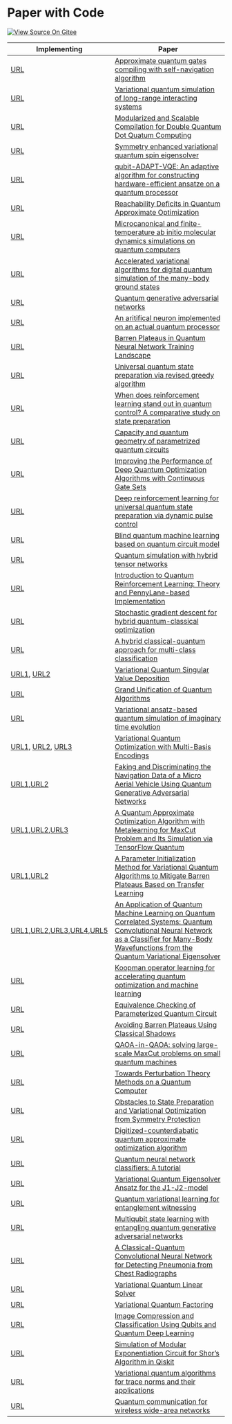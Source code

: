 # Paper with Code

[![View Source On Gitee](https://mindspore-website.obs.cn-north-4.myhuaweicloud.com/website-images/r2.5.0/resource/_static/logo_source_en.svg)](https://gitee.com/mindspore/docs/blob/r2.5.0/docs/mindquantum/docs/source_en/paper_with_code.md)

| Implementing                                                                                                                                                                                                                                                                                                                                                                                                                                                                                                                                 | Paper                                                                                                                                                                                                                                   |
| ----------------------------------------------------------------------------------------------------------------------------------------------------------------------------------------------------------------------------------------------------------------------------------------------------------------------------------------------------------------------------------------------------------------------------------------------------------------------------------------------------------------------------------------- | --------------------------------------------------------------------------------------------------------------------------------------------------------------------------------------------------------------------------------------- |
| [URL](https://gitee.com/mindspore/mindquantum/blob/research/paper_with_code/approximate_quantum_gates_compilation_with_self_navigation_algorithm/GC_via_SN_algorithm.ipynb)                                                                                                                                                                                                                                                                                                                                                               | [Approximate quantum gates compiling with self-navigation algorithm](https://arxiv.org/abs/2204.02555)                                                                                                                                  |
| [URL](https://gitee.com/mindspore/mindquantum/tree/research/paper_with_code/long_range_vqe)                                                                                                                                                                                                                                                                                                                                                                                                                                               | [Variational quantum simulation of long-range interacting systems](https://arxiv.org/abs/2203.14281)                                                                                                                                    |
| [URL](https://gitee.com/mindspore/mindquantum/tree/research/paper_with_code/modularized_and_scalable_compilation_for_double_quantum_dot_quatum_computing)                                                                                                                                                                                                                                                                                                                                                                                 | [Modularized and Scalable Compilation for Double Quantum Dot Quatum Computing](https://arxiv.org/abs/2211.05300)                                                                                                                        |
| [URL](https://gitee.com/mindspore/mindquantum/tree/research/paper_with_code/symmetry_enhanced_variational_quantum_spin_eigensolver)                                                                                                                                                                                                                                                                                                                                                                                                       | [Symmetry enhanced variational quantum spin eigensolver](https://arxiv.org/abs/2203.02444)                                                                                                                                              |
| [URL](https://gitee.com/mindspore/mindquantum/tree/research/paper_recurrence/2021/02_hw86909202)                                                                                                                                                                                                                                                                                                                                                                                                                                          | [qubit-ADAPT-VQE: An adaptive algorithm for constructing hardware-efficient ansatze on a quantum processor](https://arxiv.org/abs/1911.10205)                                                                                           |
| [URL](https://gitee.com/mindspore/mindquantum/tree/research/paper_recurrence/2021/04_Magi)                                                                                                                                                                                                                                                                                                                                                                                                                                                | [Reachability Deficits in Quantum Approximate Optimization](https://arxiv.org/abs/1906.11259)                                                                                                                                           |
| [URL](https://gitee.com/mindspore/mindquantum/tree/research/paper_recurrence/2021/05_hw_008615959957849_01)                                                                                                                                                                                                                                                                                                                                                                                                                               | [Microcanonical and finite-temperature ab initio molecular dynamics simulations on quantum computers](https://arxiv.org/abs/2008.08144v1)                                                                                               |
| [URL](https://gitee.com/mindspore/mindquantum/tree/research/paper_recurrence/2021/06_hw08624896)                                                                                                                                                                                                                                                                                                                                                                                                                                          | [Accelerated variational algorithms for digital quantum simulation of the many-body ground states](https://arxiv.org/abs/2006.09415)                                                                                                    |
| [URL](https://gitee.com/mindspore/mindquantum/tree/research/paper_recurrence/2021/09_big91987)                                                                                                                                                                                                                                                                                                                                                                                                                                            | [Quantum generative adversarial networks](https://arxiv.org/abs/1804.08641)                                                                                                                                                             |
| [URL](https://gitee.com/mindspore/mindquantum/blob/research/paper_recurrence/2021/10_Mr_Tang754/main.ipynb)                                                                                                                                                                                                                                                                                                                                                                                                                               | [An aritifical neuron implemented on an actual quantum processor](https://arxiv.org/abs/1811.02266)                                                                                                                                     |
| [URL](https://gitee.com/mindspore/mindquantum/blob/research/paper_recurrence/2021/12_hid_b4uryzmyfxuzzn1/main.ipynb)                                                                                                                                                                                                                                                                                                                                                                                                                      | [Barren Plateaus in Quantum Neural Network Training Landscape](https://www.nature.com/articles/s41467-018-07090-4)                                                                                                                      |
| [URL](https://gitee.com/mindspore/mindquantum/blob/research/paper_recurrence/2021/13_waikikilck/main.ipynb)                                                                                                                                                                                                                                                                                                                                                                                                                               | [Universal quantum state preparation via revised greedy algorithm](https://arxiv.org/pdf/2108.03351.pdf)                                                                                                                                |
| [URL](https://gitee.com/mindspore/mindquantum/blob/research/paper_recurrence/2021/15_firing_feather/main.ipynb)                                                                                                                                                                                                                                                                                                                                                                                                                           | [When does reinforcement learning stand out in quantum control? A comparative study on state preparation](https://arxiv.org/abs/1902.02157)                                                                                             |
| [URL](https://gitee.com/mindspore/mindquantum/blob/research/paper_recurrence/2021/19_Rebecca/main.ipynb)                                                                                                                                                                                                                                                                                                                                                                                                                                  | [Capacity and quantum geometry of parametrized quantum circuits](https://arxiv.org/abs/2102.01659)                                                                                                                                      |
| [URL](https://gitee.com/mindspore/mindquantum/blob/research/paper_recurrence/2021/20_faketrue/main.ipynb)                                                                                                                                                                                                                                                                                                                                                                                                                                 | [Improving the Performance of Deep Quantum Optimization Algorithms with Continuous Gate Sets](https://arxiv.org/abs/2005.05275)                                                                                                         |
| [URL](https://gitee.com/mindspore/mindquantum/blob/research/paper_recurrence/2021/21_waikikilick/main.ipynb)                                                                                                                                                                                                                                                                                                                                                                                                                              | [Deep reinforcement learning for universal quantum state preparation via dynamic pulse control](https://doi.org/10.1140/epjqt/s40507-021-00119-6)                                                                                       |
| [URL](https://gitee.com/mindspore/mindquantum/blob/research/paper_recurrence/2021/22_hw33393305/main.ipynb)                                                                                                                                                                                                                                                                                                                                                                                                                               | [Blind quantum machine learning based on quantum circuit model](https://link.springer.com/article/10.1007/s11128-021-03301-y)                                                                                                           |
| [URL](https://gitee.com/mindspore/mindquantum/blob/research/paper_recurrence/2021/24_hw_008613816232674_01/main.ipynb)                                                                                                                                                                                                                                                                                                                                                                                                                    | [Quantum simulation with hybrid tensor networks](https://arxiv.org/abs/2007.00958)                                                                                                                                                      |
| [URL](https://gitee.com/mindspore/mindquantum/blob/research/paper_recurrence/2021/28_hid_r3jndb66c0zbhr9/main.ipynb)                                                                                                                                                                                                                                                                                                                                                                                                                      | [Introduction to Quantum Reinforcement Learning: Theory and PennyLane-based Implementation](https://arxiv.org/abs/2108.06849)                                                                                                           |
| [URL](https://gitee.com/mindspore/mindquantum/tree/research/paper_recurrence/2021/30_hw_008613571866975_01)                                                                                                                                                                                                                                                                                                                                                                                                                               | [Stochastic gradient descent for hybrid quantum-classical optimization](https://arxiv.org/abs/1910.01155)                                                                                                                               |
| [URL](https://gitee.com/mindspore/mindquantum/blob/research/paper_recurrence/2021/35_Mr_Tang754/main.ipynb)                                                                                                                                                                                                                                                                                                                                                                                                                               | [A hybrid classical-quantum approach for multi-class classification](https://link.springer.com/article/10.1007/s11128-021-03029-9)                                                                                                      |
| [URL1](https://gitee.com/mindspore/mindquantum/blob/research/paper_recurrence/2021/38_lolo1222/main.ipynb), [URL2](https://gitee.com/mindspore/mindquantum/tree/research/paper_recurrence/2023/53_your_lili)                                                                                                                                                                                                                                                                                                                              | [Variational Quantum Singular Value Deposition](https://arxiv.org/abs/2006.02336)                                                                                                                                                       |
| [URL](https://gitee.com/mindspore/mindquantum/blob/research/paper_recurrence/2021/48_kyrrego/main.ipynb)                                                                                                                                                                                                                                                                                                                                                                                                                                  | [Grand Unification of Quantum Algorithms](https://arxiv.org/abs/2105.02859)                                                                                                                                                             |
| [URL](https://gitee.com/mindspore/mindquantum/blob/research/paper_recurrence/2021/50_hw_008613816232674_01/main.ipynb)                                                                                                                                                                                                                                                                                                                                                                                                                    | [Variational ansatz-based quantum simulation of imaginary time evolution](https://www.nature.com/articles/s41534-019-0187-2)                                                                                                            |
| [URL1](https://gitee.com/mindspore/mindquantum/tree/research/paper_recurrence/2022/11_hw58695368), [URL2](https://gitee.com/mindspore/mindquantum/tree/research/paper_recurrence/2022/11_richybai), [URL3](https://gitee.com/mindspore/mindquantum/blob/research/paper_recurrence/2022/11_xhliang05/readme.ipynb)                                                                                                                                                                                                                         | [Variational Quantum Optimization with Multi-Basis Encodings](https://arxiv.org/abs/2106.13304)                                                                                                                                         |
| [URL1](https://gitee.com/mindspore/mindquantum/blob/research/paper_recurrence/2022/12_chzh32/readme.ipynb),[URL2](https://gitee.com/mindspore/mindquantum/tree/research/paper_recurrence/2022/12_richybai)                                                                                                                                                                                                                                                                                                                                | [Faking and Discriminating the Navigation Data of a Micro Aerial Vehicle Using Quantum Generative Adversarial Networks](https://arxiv.org/abs/1907.03038v3)                                                                             |
| [URL1](https://gitee.com/mindspore/mindquantum/blob/research/paper_recurrence/2022/13_arapat/readme.ipynb),[URL2](https://gitee.com/mindspore/mindquantum/tree/research/paper_recurrence/2022/13_richybai),[URL3](https://gitee.com/mindspore/mindquantum/blob/research/paper_recurrence/2022/13_xianhe_hw_008617620895776_01/MetaQAOA-MaxCut%E6%A8%A1%E5%9E%8B%E8%87%AA%E9%AA%8C%E6%8A%A5%E5%91%8A.md)                                                                                                                                   | [A Quantum Approximate Optimization Algorithm with Metalearning for MaxCut Problem and Its Simulation via TensorFlow Quantum](https://www.hindawi.com/journals/mpe/2021/6655455/)                                                       |
| [URL1](https://gitee.com/mindspore/mindquantum/tree/research/paper_recurrence/2022/14_richybai),[URL2](https://gitee.com/mindspore/mindquantum/blob/research/paper_recurrence/2022/14_waikikilick/readme.ipynb)                                                                                                                                                                                                                                                                                                                           | [A Parameter Initialization Method for Variational Quantum Algorithms to Mitigate Barren Plateaus Based on Transfer Learning](https://arxiv.org/abs/2112.10952v1)                                                                       |
| [URL1](https://gitee.com/mindspore/mindquantum/tree/research/paper_recurrence/2022/15_durga),[URL2](https://gitee.com/mindspore/mindquantum/tree/research/paper_recurrence/2022/15_hw58695368),[URL3](https://gitee.com/mindspore/mindquantum/blob/research/paper_recurrence/2022/15_hw_008617852167951_01/readme.ipynb),[URL4](https://gitee.com/mindspore/mindquantum/blob/research/paper_recurrence/2022/15_miaomiaomiao/readme.ipynb),[URL5](https://gitee.com/mindspore/mindquantum/tree/research/paper_recurrence/2022/15_richybai) | [An Application of Quantum Machine Learning on Quantum Correlated Systems: Quantum Convolutional Neural Network as a Classifier for Many-Body Wavefunctions from the Quantum Variational Eigensolver](https://arxiv.org/abs/2111.05076) |
| [URL](https://gitee.com/mindspore/mindquantum/tree/research/paper_recurrence/2023/01_whisky98)                                                                                                                                                                                                                                                                                                                                                                                                                                            | [Koopman operator learning for accelerating quantum optimization and machine learning](https://arxiv.org/abs/2211.01365)                                                                                                                |
| [URL](https://gitee.com/mindspore/mindquantum/tree/research/paper_recurrence/2023/03_faketrue)                                                                                                                                                                                                                                                                                                                                                                                                                                            | [Equivalence Checking of Parameterized Quantum Circuit](https://arxiv.org/abs/2210.12166)                                                                                                                                               |
| [URL](https://gitee.com/mindspore/mindquantum/tree/research/paper_recurrence/2023/05_hid_b4uryzmyfxuzzn1)                                                                                                                                                                                                                                                                                                                                                                                                                                 | [Avoiding Barren Plateaus Using Classical Shadows](https://journals.aps.org/prxquantum/abstract/10.1103/PRXQuantum.3.020365)                                                                                                            |
| [URL](https://gitee.com/mindspore/mindquantum/blob/research/paper_recurrence/2023/07_waikikilick/readme.ipynb)                                                                                                                                                                                                                                                                                                                                                                                                                            | [QAOA-in-QAOA: solving large-scale MaxCut problems on small quantum machines](https://arxiv.org/abs/2205.11762)                                                                                                                         |
| [URL](https://gitee.com/mindspore/mindquantum/tree/research/paper_recurrence/2023/17_hw_008615201439470/17_hw_008615201439470)                                                                                                                                                                                                                                                                                                                                                                                                            | [Towards Perturbation Theory Methods on a Quantum Computer](https://arxiv.org/abs/2206.14955)                                                                                                                                           |
| [URL](https://gitee.com/mindspore/mindquantum/blob/research/paper_recurrence/2023/18_hw58695368/main.ipynb)                                                                                                                                                                                                                                                                                                                                                                                                                               | [Obstacles to State Preparation and Variational Optimization from Symmetry Protection](https://arxiv.org/abs/1910.08980)                                                                                                                |
| [URL](https://gitee.com/mindspore/mindquantum/blob/research/paper_recurrence/2023/19_Mr_Tang754/main.ipynb)                                                                                                                                                                                                                                                                                                                                                                                                                               | [Digitized-counterdiabatic quantum approximate optimization algorithm](https://arxiv.org/abs/2107.02789)                                                                                                                                |
| [URL](https://gitee.com/mindspore/mindquantum/blob/research/paper_recurrence/2023/21_yjshun/main.ipynb)                                                                                                                                                                                                                                                                                                                                                                                                                                   | [Quantum neural network classifiers: A tutorial](https://scipost.org/SciPostPhysLectNotes.61)                                                                                                                                           |
| [URL](https://gitee.com/mindspore/mindquantum/blob/research/paper_recurrence/2023/22_waikikilick/readme.ipynb#https://gitee.com/link?target=https%3A%2F%2Farxiv.org%2Fabs%2F2205.11198)                                                                                                                                                                                                                                                                                                                                                   | [Variational Quantum Eigensolver Ansatz for the J1-J2-model](https://arxiv.org/abs/2205.11198)                                                                                                                                          |
| [URL](https://gitee.com/mindspore/mindquantum/tree/research/paper_recurrence/2023/23_your_lili)                                                                                                                                                                                                                                                                                                                                                                                                                                           | [Quantum variational learning for entanglement witnessing](https://arxiv.org/abs/2205.10429)                                                                                                                                            |
| [URL](https://gitee.com/mindspore/mindquantum/blob/research/paper_recurrence/2023/24_chzh32/readme.ipynb)                                                                                                                                                                                                                                                                                                                                                                                                                                 | [Multiqubit state learning with entangling quantum generative adversarial networks](https://journals.aps.org/pra/abstract/10.1103/PhysRevA.106.032429)                                                                                  |
| [URL](https://gitee.com/mindspore/mindquantum/tree/research/paper_recurrence/2023/30_jiawang_yu)                                                                                                                                                                                                                                                                                                                                                                                                                                          | [A Classical-Quantum Convolutional Neural Network for Detecting Pneumonia from Chest Radiographs](https://arxiv.org/abs/2202.10452)                                                                                                     |
| [URL](https://gitee.com/mindspore/mindquantum/blob/research/paper_recurrence/2023/38_jiawang_yu/main.ipynb)                                                                                                                                                                                                                                                                                                                                                                                                                               | [Variational Quantum Linear Solver](https://arxiv.org/abs/1909.05820)                                                                                                                                                                   |
| [URL](https://gitee.com/mindspore/mindquantum/tree/research/paper_recurrence/2023/40_hw58695368)                                                                                                                                                                                                                                                                                                                                                                                                                                          | [Variational Quantum Factoring](https://arxiv.org/abs/1808.08927)                                                                                                                                                                       |
| [URL](https://gitee.com/mindspore/mindquantum/tree/research/paper_recurrence/2023/47_richybai)                                                                                                                                                                                                                                                                                                                                                                                                                                            | [Image Compression and Classification Using Qubits and Quantum Deep Learning](https://arxiv.org/abs/2110.05476)                                                                                                                         |
| [URL](https://gitee.com/mindspore/mindquantum/tree/research/paper_recurrence/2023/51_your_lili)                                                                                                                                                                                                                                                                                                                                                                                                                                           | [Simulation of Modular Exponentiation Circuit for Shor’s Algorithm in Qiskit](https://ieeexplore.ieee.org/document/9310794)                                                                                                             |
| [URL](https://gitee.com/mindspore/mindquantum/blob/research/paper_recurrence/2023/54_hid_tk1zaoo2lfzd3jw/main.ipynb)                                                                                                                                                                                                                                                                                                                                                                                                                      | [Variational quantum algorithms for trace norms and their applications](https://arxiv.org/abs/2012.05768)                                                                                                                               |
| [URL](https://gitee.com/mindspore/mindquantum/tree/research/paper_recurrence/2023/64_your_lili)                                                                                                                                                                                                                                                                                                                                                                                                                                           | [Quantum communication for wireless wide-area networks](https://ieeexplore.ieee.org/document/1461505)                                                                                                                                   |
